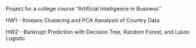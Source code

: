 Project for a college course "Artificial Intelligence in Business"

HW1 - Kmeans Clustering and PCA Aanalysis of Country Data

HW2 - Bankrupt Prediction with Decision Tree, Random Forest, and Lasso Logistic

